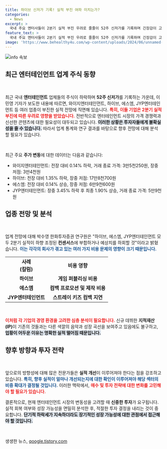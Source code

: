 ```yaml
---
title: 하이브 신저가 기록! 실적 부진 여파 미치는가?
categories:
  - News
excerpt: >
  국내 주요 엔터사들이 2분기 실적 부진 우려로 줄줄이 52주 신저가를 기록하며 긴장감이 고조되고 있다. 하이브와 에스엠은 비용 증가로 어려움을 겪고, JYP도 신작 이슈로 부진하다. 과연 이 위기를 극복할 방법은 무엇일까?
feature_text: >
  국내 주요 엔터사들이 2분기 실적 부진 우려로 줄줄이 52주 신저가를 기록하며 긴장감이 고조되고 있다. 하이브와 에스엠은 비용 증가로 어려움을 겪고, JYP도 신작 이슈로 부진하다. 과연 이 위기를 극복할 방법은 무엇일까?
image: 'https://www.behealthy4u.com/wp-content/uploads/2024/06/unnamed-file.png'
---
```


<p><img src="https://www.behealthy4u.com/wp-content/uploads/2024/06/unnamed-file.png" alt="info 속보" /></p>

<h2 data-ke-size="size26">최근 엔터테인먼트 업계 주식 동향</h2>

<p data-ke-size="size16">&nbsp;</p>

<p>최근 국내 <strong>엔터테인먼트</strong> 업체들의 주식이 하락하며 <strong>52주 신저가</strong>를 기록하는 가운데, 이민영 기자가 보도한 내용에 따르면, 와이지엔터테인먼트, 하이브, 에스엠, JYP엔터테인먼트 등 여러 업종이 부진한 실적 전망에 직면해 있습니다. <b><span style="color: #ee2323;">특히, 이들 기업은 2분기 실적 부진에 따른 우려로 영향을 받았습니다.</span></b> 전반적으로 엔터테인먼트 시장의 가격 경쟁력과 신선한 콘텐츠에 대한 필요성이 대두되고 있습니다. <b><span style="background-color: #21538527;">이러한 상황은 투자자들에게 불확실성을 줄 수 있습니다.</span></b> 따라서 업계 통계와 연구 결과를 바탕으로 향후 전망에 대해 분석할 필요가 있습니다.</p>

<p data-ke-size="size16">&nbsp;</p>

<p>최근 주요 <strong>주가 변동</strong>에 대한 데이터는 다음과 같습니다:</p>

<ul>
<li>와이지엔터테인먼트: 전장 대비 0.14% 하락, 거래 종료 가격: 3만5천250원, 장중 저점: 3만4천원</li>
<li>하이브: 전장 대비 1.35% 하락, 장중 저점: 17만8천700원</li>
<li>에스엠: 전장 대비 0.14% 상승, 장중 저점: 6만9천600원</li>
<li>JYP엔터테인먼트: 장중 3.45% 하락 후 최종 1.90% 상승, 거래 종료 가격: 5만9천원</li>
</ul>

<h2 data-ke-size="size26">업종 전망 및 분석</h2>

<p data-ke-size="size16">&nbsp;</p>

<p>업계 전망에 대해 박수영 한화투자증권 연구원은 "하이브, 에스엠, JYP엔터테인먼트 모두 2분기 실적이 하향 조정된 <strong>컨센서스</strong>에 부합하거나 예상치를 하회할 것"이라고 밝혔습니다. <b><span style="color: #1a5490;">이는 각각의 회사가 겪고 있는 여러 가지 비용 문제의 영향이 크기 때문입니다.</span></b> </p>

<table>
<tr>
<td style="text-align: center; height: 17px;"><b>사례<br>(칼럼)</b></td>
<td style="text-align: center; height: 17px;"><b>비용 영향</b></td>
</tr>
<tr>
<td style="text-align: center; height: 17px;"><b>하이브</b></td>
<td style="text-align: center; height: 17px;"><b>게임 퍼블리싱 비용</b></td>
</tr>
<tr>
<td style="text-align: center; height: 17px;"><b>에스엠</b></td>
<td style="text-align: center; height: 17px;"><b>컴백 프로모션 및 제작 비용</b></td>
</tr>
<tr>
<td style="text-align: center; height: 17px;"><b>JYP엔터테인먼트</b></td>
<td style="text-align: center; height: 17px;"><b>스트레이 키즈 컴백 지연</b></td>
</tr>
</table>

<p data-ke-size="size16">&nbsp;</p>

<p><b><span style="color: #ee2323;">이처럼 각 기업의 경영 환경을 고려한 심층 분석이 필요합니다.</span></b> 신규 데뷔한 <strong>지적재산(IP)</strong>이 기존의 것들과는 다른 색깔의 음악과 성장 곡선을 보여주고 있음에도 불구하고, <b><span style="background-color: #21538527;">업황이 어두운 이유는 명확한 실적 떨어짐 때문입니다.</span></b> </p>

<h2 data-ke-size="size26">향후 방향과 투자 전략</h2>

<p data-ke-size="size16">&nbsp;</p>

<p>앞으로의 방향성에 대해 많은 전문가들은 <strong>실적 개선</strong>이 이루어져야 한다는 점을 강조하고 있습니다. <b><span style="color: #1a5490;">특히, 향후 실적이 얼마나 개선되는지에 대한 확인이 이루어져야 해당 섹터의 비중 확대가 결정될 것입니다.</span></b> 이러한 맥락에서, <b><span style="color: #ee2323;">매수 및 투자 전략에 대한 변화를 고민해야 할 필요가 있습니다.</span></b> </p>

<p>결론적으로, 현재 엔터테인먼트 시장의 변동성을 고려할 때 <strong>신중한 투자</strong>가 요구됩니다. 실적 회복 여부와 성장 가능성을 면밀히 분석한 후, 적절한 투자 결정을 내리는 것이 중요합니다. <b><span style="background-color: #21538527;">단기적 하락세가 지속하더라도 장기적인 성장 가능성에 대한 관점에서 접근해야 할 것입니다.</span></b> </p>

<p data-ke-size="size16">&nbsp;</p>
생생한 뉴스, <a href="https://qoogle.tistory.com" rel="dofollow">qoogle.tistory.com</a>


